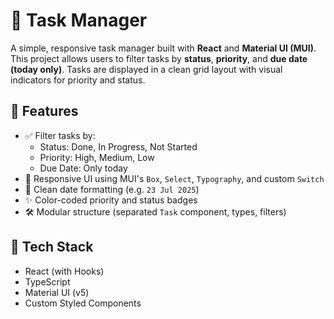 # 📝 Task Manager

A simple, responsive task manager built with **React** and **Material UI (MUI)**. This project allows users to filter tasks by **status**, **priority**, and **due date (today only)**. Tasks are displayed in a clean grid layout with visual indicators for priority and status.

## 🚀 Features

- ✅ Filter tasks by:
  - Status: Done, In Progress, Not Started
  - Priority: High, Medium, Low
  - Due Date: Only today
- 🎨 Responsive UI using MUI's `Box`, `Select`, `Typography`, and custom `Switch`
- 📅 Clean date formatting (e.g. `23 Jul 2025`)
- ✨ Color-coded priority and status badges
- 🛠️ Modular structure (separated `Task` component, types, filters)

## 🧱 Tech Stack

- React (with Hooks)
- TypeScript
- Material UI (v5)
- Custom Styled Components
